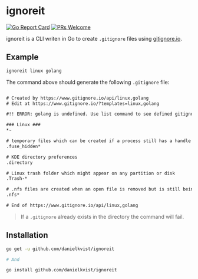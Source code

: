 # ignoreit

[![Go Report Card](https://goreportcard.com/badge/github.com/danielkvist/ignoreit)](https://goreportcard.com/report/github.com/danielkvist/ignoreit)
[![PRs Welcome](https://img.shields.io/badge/PRs-welcome-brightgreen.svg)](http://makeapullrequest.com)

ignoreit is a CLI writen in Go to create `.gitignore` files using [gitignore.io](https://gitignore.io).

## Example

```bash
ignoreit linux golang
```

The command above should generate the following `.gitignore` file:

```txt

# Created by https://www.gitignore.io/api/linux,golang
# Edit at https://www.gitignore.io/?templates=linux,golang

#!! ERROR: golang is undefined. Use list command to see defined gitignore types !!#

### Linux ###
*~

# temporary files which can be created if a process still has a handle open of a deleted file
.fuse_hidden*

# KDE directory preferences
.directory

# Linux trash folder which might appear on any partition or disk
.Trash-*

# .nfs files are created when an open file is removed but is still being accessed
.nfs*

# End of https://www.gitignore.io/api/linux,golang

```

> If a `.gitignore` already exists in the directory the command will fail.

## Installation

```bash
go get -u github.com/danielkvist/ignoreit

# And

go install github.com/danielkvist/ignoreit
```
